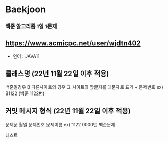 # Baekjoon
### 백준 알고리즘 1일 1문제   
## https://www.acmicpc.net/user/wjdtn402   
- 언어 : JAVA11

## 클래스명 (22년 11월 22일 이후 적용)
백준일경우 B 다른사이트의 경우 그 사이트의 앞글자를 대문자로 표기 + 문제번호
ex) B1122  (백준 1122번)

## 커밋 메시지 형식 (22년 11월 22일 이후 적용)
문제푼 월일  문제번호  문제이름
ex) 1122 0000번 백준문제

테스트
